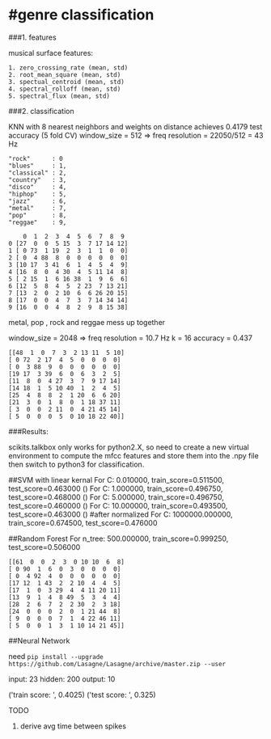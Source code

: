 #genre classification
==============================



###1. features

musical surface features:

    1. zero_crossing_rate (mean, std)
    2. root_mean_square (mean, std)
    3. spectual_centroid (mean, std)
    4. spectral_rolloff (mean, std)
    5. spectral_flux (mean, std)

###2. classification

KNN with 8 nearest neighbors and weights on distance achieves 0.4179 test accuracy (5 fold CV)
window_size = 512 => freq resolution = 22050/512 = 43 Hz

    "rock"      : 0
    "blues"     : 1,
    "classical" : 2,
    "country"   : 3,
    "disco"     : 4,
    "hiphop"    : 5,
    "jazz"      : 6,
    "metal"     : 7,
    "pop"       : 8,
    "reggae"    : 9,

        0  1  2  3  4  5  6  7  8  9
    0 [27  0  0  5 15  3  7 17 14 12]
    1 [ 0 73  1 19  2  3  1  1  0  0]
    2 [ 0  4 88  8  0  0  0  0  0  0]
    3 [10 17  3 41  6  1  4  5  4  9]
    4 [16  8  0  4 30  4  5 11 14  8]
    5 [ 2 15  1  6 16 38  1  9  6  6]
    6 [12  5  8  4  5  2 23  7 13 21]
    7 [13  2  0  2 10  6  6 26 20 15]
    8 [17  0  0  4  7  3  7 14 34 14]
    9 [16  0  0  4  8  2  9  8 15 38]


metal, pop , rock and reggae mess up together

window_size = 2048 => freq resolution = 10.7 Hz
k = 16
accuracy = 0.437

    [[48  1  0  7  3  2 13 11  5 10]
    [ 0 72  2 17  4  5  0  0  0  0]
    [ 0  3 88  9  0  0  0  0  0  0]
    [19 17  3 39  6  0  6  3  2  5]
    [11  8  0  4 27  3  7  9 17 14]
    [14 18  1  5 10 40  1  2  4  5]
    [25  4  8  8  2  1 20  6  6 20]
    [21  3  0  1  8  0  1 18 37 11]
    [ 3  0  0  2 11  0  4 21 45 14]
    [ 5  0  0  0  5  0 10 18 22 40]]


###Results:

scikits.talkbox only works for python2.X, so need to create a new virtual environment to compute the mfcc features and store them into the .npy file then switch to python3 for classification.

##SVM with linear kernal
For C: 0.010000, train_score=0.511500, test_score=0.463000
()
For C: 1.000000, train_score=0.496750, test_score=0.468000
()
For C: 5.000000, train_score=0.496750, test_score=0.460000
()
For C: 10.000000, train_score=0.493500, test_score=0.463000
()
#after normalized
For C: 1000000.000000, train_score=0.674500, test_score=0.476000

##Random Forest
For n_tree: 500.000000, train_score=0.999250, test_score=0.506000


    [[61  0  0  2  3  0 10 10  6  8]
    [ 0 90  1  6  0  3  0  0  0  0]
    [ 0  4 92  4  0  0  0  0  0  0]
    [17 12  1 43  2  2 10  4  4  5]
    [17  1  0  3 29  4  4 11 20 11]
    [13  9  1  4  8 49  5  3  4  4]
    [28  2  6  7  2  2 30  2  3 18]
    [24  0  0  0  2  0  1 21 44  8]
    [ 9  0  0  0  7  1  4 22 46 11]
    [ 5  0  0  1  3  1 10 14 21 45]]



##Neural Network

need `pip install --upgrade https://github.com/Lasagne/Lasagne/archive/master.zip --user`

input: 23
hidden: 200
output: 10

('train score: ', 0.4025)
('test score: ', 0.325)



TODO
1. derive avg time between spikes

